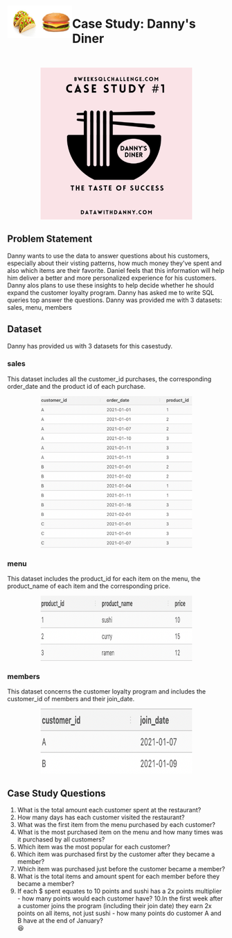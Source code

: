 <img src="images/tacos.png" alt="Employee data" width="75" height="75" align="left">  <img src="images/hamburger.png" alt="Employee data" width="75" height="75" align="left"> <h1 align="left">Case Study: Danny's Diner</h1>
<br>
<p align="center">
  <img width="350" height="350" src="images/casestudy1.png">
</p>


## Problem Statement
Danny wants to use the data to answer questions about his customers, especially about their visting patterns, how much money they've spent and also which items are their favorite. Daniel feels that this information will help him deliver a better and more personalized experience for his customers.  Danny alos plans to use these insights to help decide whether he should expand the customer loyalty program.  Danny has asked me to write SQL queries top answer the questions.
Danny was provided me with 3 datasets: sales, menu, members

## Dataset
Danny has provided us with 3 datasets for this casestudy.

### sales
This dataset includes all the customer_id purchases, the corresponding order_date and the product id of each purchase.
<p align="center">
  <img width="350" height="350" src="images/sales.png">
</p>

### menu
This dataset includes the product_id for each item on the menu, the product_name of each item and the corresponding price.
<p align="center">
  <img width="350" height="150" src="images/menu.png">
</p>

### members
This dataset concerns the customer loyalty program and includes the customer_id of members and their join_date.

<p align="center">
  <img width="350" height="150" src="images/members.png">
</p>

## Case Study Questions
1. What is the total amount each customer spent at the restaurant?<br> 
2. How many days has each customer visited the restaurant?<br>
3. What was the first item from the menu purchased by each customer?<br> 
4. What is the most purchased item on the menu and how many times was it purchased by all customers?
5. Which item was the most popular for each customer?
6. Which item was purchased first by the customer after they became a member?
7. Which item was purchased just before the customer became a member?
8. What is the total items and amount spent for each member before they became a member?
9. If each $ spent equates to 10 points and sushi has a 2x points multiplier - how many points would each customer have?
10.In the first week after a customer joins the program (including their join date) they earn 2x points on all items, not just sushi - how many points do customer A and B have at the end of January?   
       :laughing:
